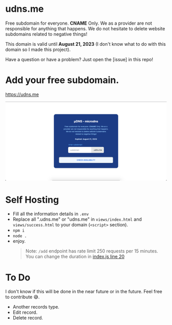 # udns.me

Free subdomain for everyone. **CNAME** Only. We as a provider are not responsible for anything that happens. We do not hesitate to delete website subdomains related to negative things!

This domain is valid until **August 21, 2023** (I don't know what to do with this domain so I made this project).

Have a question or have a problem? Just open the [issue] in this repo!

# Add your free subdomain.

https://udns.me

![preveiew](./image/demo.png)

# Self Hosting

- Fill all the information details in `.env`
- Replace all ".udns.me" or "udns.me" in `views/index.html` and `views/success.html` to your domain (`<script>` section).
- `npm i`
- `node .`
- enjoy.
  > Note: `/add` endpoint has rate limit 250 requests per 15 minutes. You can change the duration in [index.js line 20]()

# To Do

I don't know if this will be done in the near future or in the future. Feel free to contribute 😅️.

- Another records type.
- Edit record.
- Delete record.

